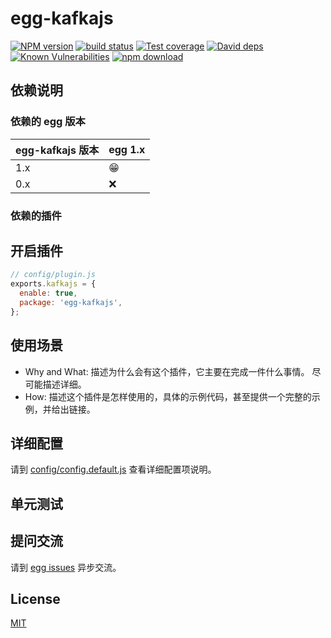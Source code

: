 # egg-kafkajs

[![NPM version][npm-image]][npm-url]
[![build status][travis-image]][travis-url]
[![Test coverage][codecov-image]][codecov-url]
[![David deps][david-image]][david-url]
[![Known Vulnerabilities][snyk-image]][snyk-url]
[![npm download][download-image]][download-url]

[npm-image]: https://img.shields.io/npm/v/egg-kafkajs.svg?style=flat-square
[npm-url]: https://npmjs.org/package/egg-kafkajs
[travis-image]: https://img.shields.io/travis/eggjs/egg-kafkajs.svg?style=flat-square
[travis-url]: https://travis-ci.org/eggjs/egg-kafkajs
[codecov-image]: https://img.shields.io/codecov/c/github/eggjs/egg-kafkajs.svg?style=flat-square
[codecov-url]: https://codecov.io/github/eggjs/egg-kafkajs?branch=master
[david-image]: https://img.shields.io/david/eggjs/egg-kafkajs.svg?style=flat-square
[david-url]: https://david-dm.org/eggjs/egg-kafkajs
[snyk-image]: https://snyk.io/test/npm/egg-kafkajs/badge.svg?style=flat-square
[snyk-url]: https://snyk.io/test/npm/egg-kafkajs
[download-image]: https://img.shields.io/npm/dm/egg-kafkajs.svg?style=flat-square
[download-url]: https://npmjs.org/package/egg-kafkajs

<!--
Description here.
-->

## 依赖说明

### 依赖的 egg 版本

egg-kafkajs 版本 | egg 1.x
--- | ---
1.x | 😁
0.x | ❌

### 依赖的插件
<!--

如果有依赖其它插件，请在这里特别说明。如

- security
- multipart

-->

## 开启插件

```js
// config/plugin.js
exports.kafkajs = {
  enable: true,
  package: 'egg-kafkajs',
};
```

## 使用场景

- Why and What: 描述为什么会有这个插件，它主要在完成一件什么事情。
尽可能描述详细。
- How: 描述这个插件是怎样使用的，具体的示例代码，甚至提供一个完整的示例，并给出链接。

## 详细配置

请到 [config/config.default.js](config/config.default.js) 查看详细配置项说明。

## 单元测试

<!-- 描述如何在单元测试中使用此插件，例如 schedule 如何触发。无则省略。-->

## 提问交流

请到 [egg issues](https://github.com/eggjs/egg/issues) 异步交流。

## License

[MIT](LICENSE)
